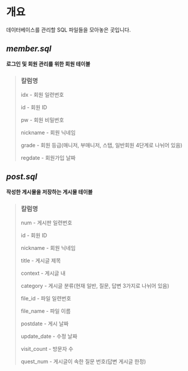 # 개요
데이터베이스를 관리할 SQL 파일들을 모아놓은 곳입니다.

## *member.sql*
**로그인 및 회원 관리를 위한 회원 테이블**

> ### 칼럼명
> idx - 회원 일련번호
> 
> id - 회원 ID
> 
> pw - 회원 비밀번호
> 
> nickname - 회원 닉네임
> 
> grade - 회원 등급(매니저, 부매니저, 스탭, 일반회원 4단계로 나뉘어 있음)
>
> regdate - 회원가입 날짜

## *post.sql*
**작성한 게시물을 저장하는 게시물 테이블**

> ### 칼럼명
> num - 게시판 일련번호
> 
> id - 회원 ID
> 
> nickname - 회원 닉네임
>
> title - 게시글 제목
>
> context - 게시글 내
> 
> category - 게시글 분류(현재 일반, 질문, 답변 3가지로 나뉘어 있음)
>
> file_id - 파일 일련번호
>
> file_name - 파일 이름
>
> postdate - 게시 날짜
>
> update_date - 수정 날짜
> 
> visit_count - 방문자 수
>
> quest_num - 게시글이 속한 질문 번호(답변 게시글 한정)
